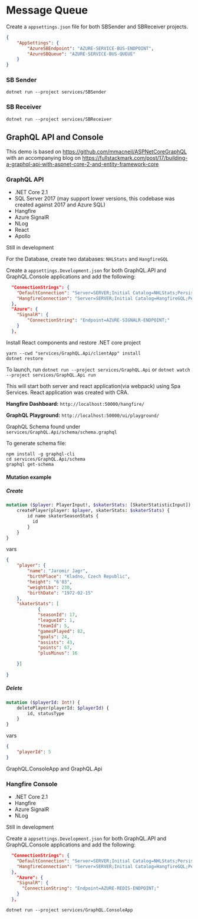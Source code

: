 # Message Queue

Create a ```appsettings.json``` file for both SBSender and SBReceiver projects.

```json
{
    "AppSettings": {
        "AzureSBEndpoint": "AZURE-SERVICE-BUS-ENDPOINT",
        "AzureSBQueue": "AZURE-SERVICE-BUS-QUEUE"
    }
}
```

### SB Sender
```
dotnet run --project services/SBSender
```

### SB Receiver
```
dotnet run --project services/SBReceiver
```



## GraphQL API and Console

This demo is based on https://github.com/mmacneil/ASPNetCoreGraphQL with an accompanying blog on https://fullstackmark.com/post/17/building-a-graphql-api-with-aspnet-core-2-and-entity-framework-core

### GraphQL API

- .NET Core 2.1
- SQL Server 2017 (may support lower versions, this codebase was created against 2017 and Azure SQL)
- Hangfire
- Azure SignalR
- NLog
- React
- Apollo

Still in development

For the Database, create two databases: `NHLStats` and `HangfireGQL`

Create a `appsettings.Development.json` for both GraphQL.API and GraphQL.Console applications and add the following:


```json
  "ConnectionStrings": {
    "DefaultConnection": "Server=SERVER;Initial Catalog=NHLStats;Persist Security Info=False;User ID=USERID;Password=PASSWORD;MultipleActiveResultSets=False;Encrypt=True;TrustServerCertificate=False;Connection Timeout=30;",
    "HangfireConnection": "Server=SERVER;Initial Catalog=HangfireGQL;Persist Security Info=False;User ID=USERID;Password=PASSWORD;MultipleActiveResultSets=False;Encrypt=True;TrustServerCertificate=False;Connection Timeout=30;"
  },
  "Azure": {
    "SignalR": {
        "ConnectionString": "Endpoint=AZURE-SIGNALR-ENDPOINT;"
    }
  },  
```


Install React components and restore .NET core project
```
yarn --cwd "services/GraphQL.Api/clientApp" install
dotnet restore
```

To launch, run `dotnet run --project services/GraphQL.Api` or `dotnet watch --project services/GraphQL.Api run`

This will start both server and react application(via webpack) using Spa Services. React application was created with CRA.

**Hangfire Dashboard:** `http://localhost:50000/hangfire/`

**GraphQL Playground:** `http://localhost:50000/ui/playground/`


GraphQL Schema found under `services/GraphQL.Api/schema/schema.graphql`

To generate schema file:
```
npm install -g graphql-cli
cd services/GraphQL.Api/schema
graphql get-schema
```


#### Mutation example

##### Create

```graphql
mutation ($player: PlayerInput!, $skaterStats: [SkaterStatisticInput]) {
    createPlayer(player: $player, skaterStats: $skaterStats) {
        id name skaterSeasonStats {
          id
        }
    }
}
```

vars

```json
{
    "player": {
        "name": "Jaromir Jagr",
        "birthPlace": "Kladno, Czech Republic",
        "height": "6'03",
        "weightLbs": 230,
        "birthDate": "1972-02-15"
    },
    "skaterStats": [
            {
            "seasonId": 17,
            "leagueId": 1,
            "teamId": 5,
            "gamesPlayed": 82,
            "goals": 24,
            "assists": 43,
            "points": 67,
            "plusMinus": 16

    }]
        
}

```

##### Delete

```graphql
mutation ($playerId: Int!) {
    deletePlayer(playerId: $playerId) {
        id, statusType
    }
}

```
vars

```json
{
    "playerId": 5   
}
```


GraphQL.ConsoleApp and GraphQL.Api


### Hangfire Console
- .NET Core 2.1
- Hangfire
- Azure SignalR
- NLog

Still in development


Create a `appsettings.Development.json` for both GraphQL.API and GraphQL.Console applications and add the following:


```json
  "ConnectionStrings": {
    "DefaultConnection": "Server=SERVER;Initial Catalog=NHLStats;Persist Security Info=False;User ID=USERID;Password=PASSWORD;MultipleActiveResultSets=False;Encrypt=True;TrustServerCertificate=False;Connection Timeout=30;",
    "HangfireConnection": "Server=SERVER;Initial Catalog=HangfireGQL;Persist Security Info=False;User ID=USERID;Password=PASSWORD;MultipleActiveResultSets=False;Encrypt=True;TrustServerCertificate=False;Connection Timeout=30;"
  },
    "Azure": {
    "SignalR": {
      "ConnectionString": "Endpoint=AZURE-REDIS-ENDPOINT;"
    }
  },


```


```
dotnet run --project services/GraphQL.ConsoleApp
```


